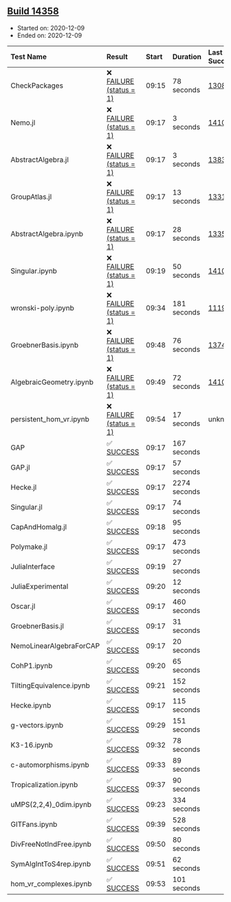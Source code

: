 ## [Build 14358](https://oscarci.mathematik.uni-kl.de/job/oscar/14358/)

* Started on: 2020-12-09
* Ended on: 2020-12-09

| Test Name    | Result | Start | Duration | Last Success | First Failure |
|:-------------|:-------|:------|:---------|:-------------|:--------------|
| CheckPackages | ❌ [FAILURE (status = 1)](https://oscarci.mathematik.uni-kl.de/job/oscar/14358/artifact/logs/build-14358/CheckPackages.log) | 09:15 | 78 seconds | [13085](https://oscarci.mathematik.uni-kl.de/job/oscar/13085/) | [13086](https://oscarci.mathematik.uni-kl.de/job/oscar/13086/) |
| Nemo.jl | ❌ [FAILURE (status = 1)](https://oscarci.mathematik.uni-kl.de/job/oscar/14358/artifact/logs/build-14358/Nemo.jl.log) | 09:17 | 3 seconds | [14101](https://oscarci.mathematik.uni-kl.de/job/oscar/14101/) | [14102](https://oscarci.mathematik.uni-kl.de/job/oscar/14102/) |
| AbstractAlgebra.jl | ❌ [FAILURE (status = 1)](https://oscarci.mathematik.uni-kl.de/job/oscar/14358/artifact/logs/build-14358/AbstractAlgebra.jl.log) | 09:17 | 3 seconds | [13837](https://oscarci.mathematik.uni-kl.de/job/oscar/13837/) | [13838](https://oscarci.mathematik.uni-kl.de/job/oscar/13838/) |
| GroupAtlas.jl | ❌ [FAILURE (status = 1)](https://oscarci.mathematik.uni-kl.de/job/oscar/14358/artifact/logs/build-14358/GroupAtlas.jl.log) | 09:17 | 13 seconds | [13311](https://oscarci.mathematik.uni-kl.de/job/oscar/13311/) | [13312](https://oscarci.mathematik.uni-kl.de/job/oscar/13312/) |
| AbstractAlgebra.ipynb | ❌ [FAILURE (status = 1)](https://oscarci.mathematik.uni-kl.de/job/oscar/14358/artifact/logs/build-14358/AbstractAlgebra.ipynb.log) | 09:17 | 28 seconds | [13355](https://oscarci.mathematik.uni-kl.de/job/oscar/13355/) | [13356](https://oscarci.mathematik.uni-kl.de/job/oscar/13356/) |
| Singular.ipynb | ❌ [FAILURE (status = 1)](https://oscarci.mathematik.uni-kl.de/job/oscar/14358/artifact/logs/build-14358/Singular.ipynb.log) | 09:19 | 50 seconds | [14101](https://oscarci.mathematik.uni-kl.de/job/oscar/14101/) | [14102](https://oscarci.mathematik.uni-kl.de/job/oscar/14102/) |
| wronski-poly.ipynb | ❌ [FAILURE (status = 1)](https://oscarci.mathematik.uni-kl.de/job/oscar/14358/artifact/logs/build-14358/wronski-poly.ipynb.log) | 09:34 | 181 seconds | [11192](https://oscarci.mathematik.uni-kl.de/job/oscar/11192/) | [11193](https://oscarci.mathematik.uni-kl.de/job/oscar/11193/) |
| GroebnerBasis.ipynb | ❌ [FAILURE (status = 1)](https://oscarci.mathematik.uni-kl.de/job/oscar/14358/artifact/logs/build-14358/GroebnerBasis.ipynb.log) | 09:48 | 76 seconds | [13748](https://oscarci.mathematik.uni-kl.de/job/oscar/13748/) | [13749](https://oscarci.mathematik.uni-kl.de/job/oscar/13749/) |
| AlgebraicGeometry.ipynb | ❌ [FAILURE (status = 1)](https://oscarci.mathematik.uni-kl.de/job/oscar/14358/artifact/logs/build-14358/AlgebraicGeometry.ipynb.log) | 09:49 | 72 seconds | [14101](https://oscarci.mathematik.uni-kl.de/job/oscar/14101/) | [14102](https://oscarci.mathematik.uni-kl.de/job/oscar/14102/) |
| persistent_hom_vr.ipynb | ❌ [FAILURE (status = 1)](https://oscarci.mathematik.uni-kl.de/job/oscar/14358/artifact/logs/build-14358/persistent_hom_vr.ipynb.log) | 09:54 | 17 seconds | unknown | unknown |
| GAP | ✅ [SUCCESS](https://oscarci.mathematik.uni-kl.de/job/oscar/14358/artifact/logs/build-14358/GAP.log) | 09:17 | 167 seconds |  |  |
| GAP.jl | ✅ [SUCCESS](https://oscarci.mathematik.uni-kl.de/job/oscar/14358/artifact/logs/build-14358/GAP.jl.log) | 09:17 | 57 seconds |  |  |
| Hecke.jl | ✅ [SUCCESS](https://oscarci.mathematik.uni-kl.de/job/oscar/14358/artifact/logs/build-14358/Hecke.jl.log) | 09:17 | 2274 seconds |  |  |
| Singular.jl | ✅ [SUCCESS](https://oscarci.mathematik.uni-kl.de/job/oscar/14358/artifact/logs/build-14358/Singular.jl.log) | 09:17 | 74 seconds |  |  |
| CapAndHomalg.jl | ✅ [SUCCESS](https://oscarci.mathematik.uni-kl.de/job/oscar/14358/artifact/logs/build-14358/CapAndHomalg.jl.log) | 09:18 | 95 seconds |  |  |
| Polymake.jl | ✅ [SUCCESS](https://oscarci.mathematik.uni-kl.de/job/oscar/14358/artifact/logs/build-14358/Polymake.jl.log) | 09:17 | 473 seconds |  |  |
| JuliaInterface | ✅ [SUCCESS](https://oscarci.mathematik.uni-kl.de/job/oscar/14358/artifact/logs/build-14358/JuliaInterface.log) | 09:19 | 27 seconds |  |  |
| JuliaExperimental | ✅ [SUCCESS](https://oscarci.mathematik.uni-kl.de/job/oscar/14358/artifact/logs/build-14358/JuliaExperimental.log) | 09:20 | 12 seconds |  |  |
| Oscar.jl | ✅ [SUCCESS](https://oscarci.mathematik.uni-kl.de/job/oscar/14358/artifact/logs/build-14358/Oscar.jl.log) | 09:17 | 460 seconds |  |  |
| GroebnerBasis.jl | ✅ [SUCCESS](https://oscarci.mathematik.uni-kl.de/job/oscar/14358/artifact/logs/build-14358/GroebnerBasis.jl.log) | 09:17 | 31 seconds |  |  |
| NemoLinearAlgebraForCAP | ✅ [SUCCESS](https://oscarci.mathematik.uni-kl.de/job/oscar/14358/artifact/logs/build-14358/NemoLinearAlgebraForCAP.log) | 09:17 | 20 seconds |  |  |
| CohP1.ipynb | ✅ [SUCCESS](https://oscarci.mathematik.uni-kl.de/job/oscar/14358/artifact/logs/build-14358/CohP1.ipynb.log) | 09:20 | 65 seconds |  |  |
| TiltingEquivalence.ipynb | ✅ [SUCCESS](https://oscarci.mathematik.uni-kl.de/job/oscar/14358/artifact/logs/build-14358/TiltingEquivalence.ipynb.log) | 09:21 | 152 seconds |  |  |
| Hecke.ipynb | ✅ [SUCCESS](https://oscarci.mathematik.uni-kl.de/job/oscar/14358/artifact/logs/build-14358/Hecke.ipynb.log) | 09:17 | 115 seconds |  |  |
| g-vectors.ipynb | ✅ [SUCCESS](https://oscarci.mathematik.uni-kl.de/job/oscar/14358/artifact/logs/build-14358/g-vectors.ipynb.log) | 09:29 | 151 seconds |  |  |
| K3-16.ipynb | ✅ [SUCCESS](https://oscarci.mathematik.uni-kl.de/job/oscar/14358/artifact/logs/build-14358/K3-16.ipynb.log) | 09:32 | 78 seconds |  |  |
| c-automorphisms.ipynb | ✅ [SUCCESS](https://oscarci.mathematik.uni-kl.de/job/oscar/14358/artifact/logs/build-14358/c-automorphisms.ipynb.log) | 09:33 | 89 seconds |  |  |
| Tropicalization.ipynb | ✅ [SUCCESS](https://oscarci.mathematik.uni-kl.de/job/oscar/14358/artifact/logs/build-14358/Tropicalization.ipynb.log) | 09:37 | 90 seconds |  |  |
| uMPS(2,2,4)_0dim.ipynb | ✅ [SUCCESS](https://oscarci.mathematik.uni-kl.de/job/oscar/14358/artifact/logs/build-14358/uMPS-2-2-4-_0dim.ipynb.log) | 09:23 | 334 seconds |  |  |
| GITFans.ipynb | ✅ [SUCCESS](https://oscarci.mathematik.uni-kl.de/job/oscar/14358/artifact/logs/build-14358/GITFans.ipynb.log) | 09:39 | 528 seconds |  |  |
| DivFreeNotIndFree.ipynb | ✅ [SUCCESS](https://oscarci.mathematik.uni-kl.de/job/oscar/14358/artifact/logs/build-14358/DivFreeNotIndFree.ipynb.log) | 09:50 | 80 seconds |  |  |
| SymAlgIntToS4rep.ipynb | ✅ [SUCCESS](https://oscarci.mathematik.uni-kl.de/job/oscar/14358/artifact/logs/build-14358/SymAlgIntToS4rep.ipynb.log) | 09:51 | 62 seconds |  |  |
| hom_vr_complexes.ipynb | ✅ [SUCCESS](https://oscarci.mathematik.uni-kl.de/job/oscar/14358/artifact/logs/build-14358/hom_vr_complexes.ipynb.log) | 09:53 | 101 seconds |  |  |
